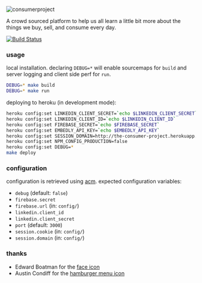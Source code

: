 ![consumerproject](http://i.imgur.com/iLlaWxJ.png)

A crowd sourced platform to help us all learn a little bit more about the
things we buy, sell, and consume every day.

[![Build Status](https://travis-ci.org/minond/the-consumer-project.svg)](https://travis-ci.org/minond/the-consumer-project)

### usage

local installation. declaring `DEBUG=*` will enable sourcemaps for `build` and
server logging and client side perf for `run`.

```bash
DEBUG=* make build
DEBUG=* make run
```

deploying to heroku (in development mode):

```bash
heroku config:set LINKEDIN_CLIENT_SECRET=`echo $LINKEDIN_CLIENT_SECRET`
heroku config:set LINKEDIN_CLIENT_ID=`echo $LINKEDIN_CLIENT_ID`
heroku config:set FIREBASE_SECRET=`echo $FIREBASE_SECRET`
heroku config:set EMBEDLY_API_KEY=`echo $EMBEDLY_API_KEY`
heroku config:set SESSION_DOMAIN=http://the-consumer-project.herokuapp.com/
heroku config:set NPM_CONFIG_PRODUCTION=false
heroku config:set DEBUG=*
make deploy
```

### configuration

configuration is retrieved using [acm](https://www.npmjs.com/package/acm).
expected configuration variables:

- `debug` (default: `false`)
- `firebase.secret`
- `firebase.url` (in: `config/`)
- `linkedin.client_id`
- `linkedin.client_secret`
- `port` (default: `3000`)
- `session.cookie` (in: `config/`)
- `session.domain` (in: `config/`)

### thanks

* Edward Boatman for the [face icon](https://thenounproject.com/search/?q=face&i=67226)
* Austin Condiff for the [hamburger menu icon](https://thenounproject.com/search/?q=hamburger&i=70916)

